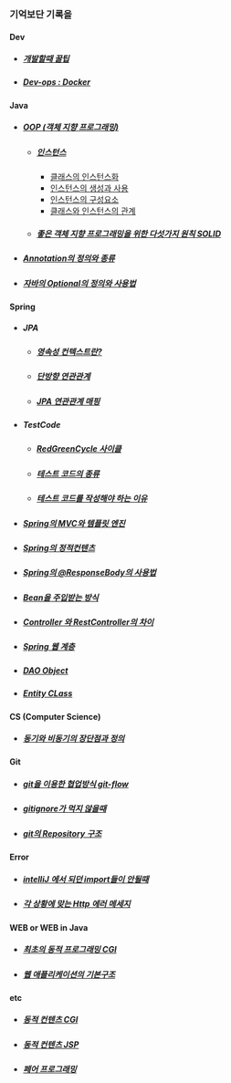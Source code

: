 ### 기억보단 기록을


#### Dev
* ##### [개발할때 꿀팁](/Dev/DevTip.md)
* ##### [Dev-ops : Docker](/Dev-ops/Docker.md)

#### Java
* ##### [OOP (객체 지향 프로그래밍)](/OOP/oop.md)
    * ##### [인스턴스](/OOP/Instance.md)
        *  [클래스의 인스턴스화](/OOP/instantiationOfClass.md)
        *  [인스턴스의 생성과 사용](/OOP/CreateUseInstance.md)
        *  [인스턴스의 구성요소](/OOP/InstanceConfig.md)
        *  [클래스와 인스턴스의 관계](/OOP/ClassAndInstance.md)
    * ##### [좋은 객체 지향 프로그래밍을 위한 다섯가지 원칙 SOLID](/OOP/SOLID.md)
* ##### [Annotation의 정의와 종류](/Java/Annotation/README.md)
* ##### [자바의 Optional의 정의와 사용법](/Java/Optional.md)

#### Spring
* ##### JPA
    * ##### [영속성 컨텍스트란?](/Spring/JPA/Persistence.md)
    * ##### [단방향 연관관계](/Spring/JPA/UnidirectionalRelation.md)
    * ##### [JPA 연관관계 매핑](/Spring/JPA/JPARelationMapping.md)

* ##### TestCode
    * ##### [RedGreenCycle 사이클](Spring/TestCode/RedGreenCycle.md)
    * ##### [테스트 코드의 종류](/Spring/TestCode/TDD-UnitTest.md)
    * ##### [테스트 코드를 작성해야 하는 이유](/Spring/TestCode/WhyTestCode.md)

* ##### [Spring의 MVC와 템플릿 엔진](/Spring/MVC.md)
* ##### [Spring의 정적컨텐츠](/Spring/StaticContent.md)
* ##### [Spring의 @ResponseBody의 사용법](/Spring/ResponseBody.md)
* ##### [Bean을 주입받는 방식](/Spring/GetBean.md)
* ##### [Controller 와 RestController의 차이](/Spring/RestConOrCon.md)
* ##### [Spring 웹 계층](/Spring/StaticContent.md)
* ##### [DAO Object](/Spring/DAO.md)
* ##### [Entity CLass](/Spring/EntityClass.md)

#### CS (Computer Science)
* ##### [동기와 비동기의 장단점과 정의](/CS/SynchAsynch.md)

#### Git
* ##### [git을 이용한 협업방식 git-flow](/Git/git-flow.md)
* ##### [gitignore가 먹지 않을때](/Git/gitignore.md)
* ##### [git의 Repository 구조](/Git/GitRepositoryConfig.md)

#### Error
* ##### [intelliJ 에서 되던 import들이 안될때](/Error/NotImport.md)
* ##### [각 상황에 맞는 Http 에러 메세지](/Error/HttpErrorMessage.md)

#### WEB or WEB in Java
* ##### [최초의 동적 프로그래밍 CGI](/WEB/DynamicContent/CGI.md)
* ##### [웹 애플리케이션의 기본구조 ](/WEB/WebApplication.md)

#### etc
* ##### [동적 컨텐츠 CGI](/WEB/DynamicContent/CGI.md)
* ##### [동적 컨텐츠 JSP](/WEB/DynamicContent/JSP.md)
* ##### [페어 프로그래밍](/Programming/FairProgramming.md)